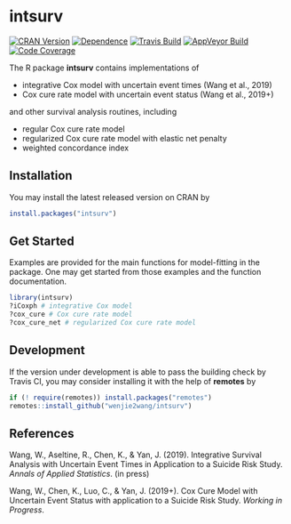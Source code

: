 # intsurv

[![CRAN Version][cran-version]][cran]
[![Dependence][tinyverse-dep]][cran]
[![Travis Build][travis-master]][travis]
[![AppVeyor Build][appveyor-master]][appveyor]
[![Code Coverage][codecov-master]][codecov]

The R package **intsurv** contains implementations of

- integrative Cox model with uncertain event times (Wang et al., 2019)
- Cox cure rate model with uncertain event status (Wang et al., 2019+)

and other survival analysis routines, including

- regular Cox cure rate model
- regularized Cox cure rate model with elastic net penalty
- weighted concordance index


## Installation

You may install the latest released version on CRAN by

```R
install.packages("intsurv")
```


## Get Started

Examples are provided for the main functions for model-fitting in the package.
One may get started from those examples and the function documentation.

```R
library(intsurv)
?iCoxph # integrative Cox model
?cox_cure # Cox cure rate model
?cox_cure_net # regularized Cox cure rate model
```


## Development

If the version under development is able to pass the building check by Travis
CI, you may consider installing it with the help of **remotes** by

```R
if (! require(remotes)) install.packages("remotes")
remotes::install_github("wenjie2wang/intsurv")
```


## References

Wang, W., Aseltine, R., Chen, K., & Yan, J. (2019).  Integrative Survival
Analysis with Uncertain Event Times in Application to a Suicide Risk
Study. *Annals of Applied Statistics*. (in press)

Wang, W., Chen, K., Luo, C., & Yan, J. (2019+). Cox Cure Model with Uncertain
Event Status with application to a Suicide Risk Study. *Working in Progress*.


[cran]: https://cran.r-project.org/package=intsurv
[cran-version]: https://www.r-pkg.org/badges/version/intsurv
[tinyverse-dep]: https://tinyverse.netlify.com/badge/intsurv
[travis]: https://travis-ci.org/wenjie2wang/intsurv
[travis-master]: https://travis-ci.org/wenjie2wang/intsurv.svg?branch=master
[appveyor]: https://ci.appveyor.com/project/wenjie2wang/intsurv
[appveyor-master]: https://ci.appveyor.com/api/projects/status/744io3y0l83s0huq/branch/master?svg=true
[codecov]: https://codecov.io/gh/wenjie2wang/intsurv
[codecov-master]: https://codecov.io/gh/wenjie2wang/intsurv/branch/master/graph/badge.svg
